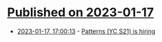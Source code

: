 # [Published on 2023-01-17](index.md)

* [2023-01-17, 17:00:13](https://news.ycombinator.com/item?id=34415020) - [Patterns (YC S21) is hiring](https://www.patterns.app/)
